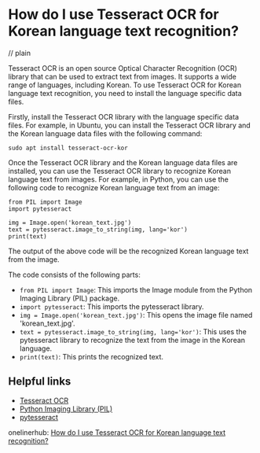 # How do I use Tesseract OCR for Korean language text recognition?
// plain

Tesseract OCR is an open source Optical Character Recognition (OCR) library that can be used to extract text from images. It supports a wide range of languages, including Korean. To use Tesseract OCR for Korean language text recognition, you need to install the language specific data files.

Firstly, install the Tesseract OCR library with the language specific data files. For example, in Ubuntu, you can install the Tesseract OCR library and the Korean language data files with the following command:

```
sudo apt install tesseract-ocr-kor
```

Once the Tesseract OCR library and the Korean language data files are installed, you can use the Tesseract OCR library to recognize Korean language text from images. For example, in Python, you can use the following code to recognize Korean language text from an image:

```
from PIL import Image
import pytesseract

img = Image.open('korean_text.jpg')
text = pytesseract.image_to_string(img, lang='kor')
print(text)
```

The output of the above code will be the recognized Korean language text from the image.

The code consists of the following parts:
- `from PIL import Image`: This imports the Image module from the Python Imaging Library (PIL) package.
- `import pytesseract`: This imports the pytesseract library.
- `img = Image.open('korean_text.jpg')`: This opens the image file named 'korean_text.jpg'.
- `text = pytesseract.image_to_string(img, lang='kor')`: This uses the pytesseract library to recognize the text from the image in the Korean language.
- `print(text)`: This prints the recognized text.

## Helpful links
- [Tesseract OCR](https://github.com/tesseract-ocr/tesseract)
- [Python Imaging Library (PIL)](https://pillow.readthedocs.io/en/stable/)
- [pytesseract](https://pypi.org/project/pytesseract/)

onelinerhub: [How do I use Tesseract OCR for Korean language text recognition?](https://onelinerhub.com/tesseract-ocr/how-do-i-use-tesseract-ocr-for-korean-language-text-recognition)